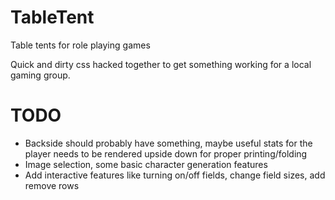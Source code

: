 # TableTent
Table tents for role playing games

Quick and dirty css hacked together to get something working for a local gaming group.

# TODO
* Backside should probably have something, maybe useful stats for the player
needs to be rendered upside down for proper printing/folding
* Image selection, some basic character generation features
* Add interactive features like turning on/off fields, change field sizes, add remove rows

